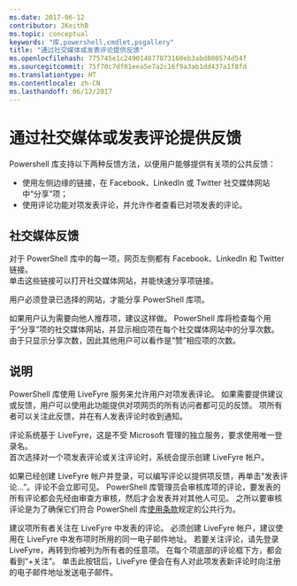 ```yaml
---
ms.date: 2017-06-12
contributor: JKeithB
ms.topic: conceptual
keywords: "库,powershell,cmdlet,psgallery"
title: "通过社交媒体或发表评论提供反馈"
ms.openlocfilehash: 775745e1c249014877073160eb3abd800574d54f
ms.sourcegitcommit: 75f70c7df01eea5e7a2c16f9a3ab1dd437a1f8fd
ms.translationtype: HT
ms.contentlocale: zh-CN
ms.lasthandoff: 06/12/2017
---
```

<a id="providing-feedback-via-social-media-or-comments" class="xliff"></a>
# 通过社交媒体或发表评论提供反馈

Powershell 库支持以下两种反馈方法，以便用户能够提供有关项的公共反馈：

* 使用左侧边缘的链接，在 Facebook、LinkedIn 或 Twitter 社交媒体网站中“分享”项；
* 使用评论功能对项发表评论，并允许作者查看已对项发表的评论。

<a id="social-media-feedback" class="xliff"></a>
## 社交媒体反馈
对于 PowerShell 库中的每一项，网页左侧都有 Facebook、LinkedIn 和 Twitter 链接。   
单击这些链接可以打开社交媒体网站，并能快速分享项链接。

用户必须登录已选择的网站，才能分享 PowerShell 库项。     

如果用户认为需要向他人推荐项，建议这样做。 PowerShell 库将检查每个用于“分享”项的社交媒体网站，并显示相应项在每个社交媒体网站中的分享次数。  
由于只显示分享次数，因此其他用户可以看作是“赞”相应项的次数。


<a id="comments" class="xliff"></a>
## 说明
PowerShell 库使用 LiveFyre 服务来允许用户对项发表评论。
如果需要提供建议或反馈，用户可以使用此功能提供对项网页的所有访问者都可见的反馈。
项所有者可以关注此反馈，并在有人发表评论时收到通知。 

评论系统基于 LiveFyre，这是不受 Microsoft 管理的独立服务，要求使用唯一登录名。  
首次选择对一个项发表评论或关注评论时，系统会提示创建 LiveFyre 帐户。

如果已经创建 LiveFyre 帐户并登录，可以编写评论以提供项反馈，再单击“发表评论...”。评论不会立即可见。 PowerShell 库管理员会审核库项的评论，要发表的所有评论都会先经由审查方审核，然后才会发表并对其他人可见。
之所以要审核评论是为了确保它们符合 PowerShell 库[使用条款](https://www.powershellgallery.com/policies/Terms)规定的公共行为。  

建议项所有者关注在 LiveFyre 中发表的评论。 必须创建 LiveFyre 帐户，建议使用在 LiveFyre 中发布项时所用的同一电子邮件地址。 若要关注评论，请先登录 LiveFyre，再转到你被列为所有者的任意项。 在每个项底部的评论框下方，都会看到“+关注”。 单击此按钮后，LiveFyre 便会在有人对此项发表新评论时向注册的电子邮件地址发送电子邮件。


